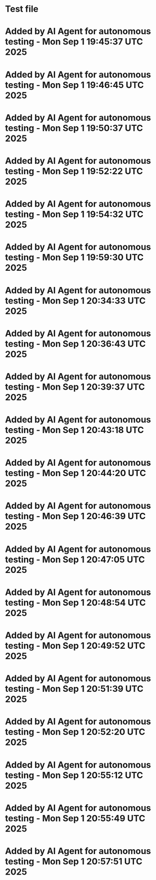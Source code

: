 # Test file
# Added by AI Agent for autonomous testing - Mon Sep  1 19:45:37 UTC 2025
# Added by AI Agent for autonomous testing - Mon Sep  1 19:46:45 UTC 2025
# Added by AI Agent for autonomous testing - Mon Sep  1 19:50:37 UTC 2025
# Added by AI Agent for autonomous testing - Mon Sep  1 19:52:22 UTC 2025
# Added by AI Agent for autonomous testing - Mon Sep  1 19:54:32 UTC 2025
# Added by AI Agent for autonomous testing - Mon Sep  1 19:59:30 UTC 2025
# Added by AI Agent for autonomous testing - Mon Sep  1 20:34:33 UTC 2025
# Added by AI Agent for autonomous testing - Mon Sep  1 20:36:43 UTC 2025
# Added by AI Agent for autonomous testing - Mon Sep  1 20:39:37 UTC 2025
# Added by AI Agent for autonomous testing - Mon Sep  1 20:43:18 UTC 2025
# Added by AI Agent for autonomous testing - Mon Sep  1 20:44:20 UTC 2025
# Added by AI Agent for autonomous testing - Mon Sep  1 20:46:39 UTC 2025
# Added by AI Agent for autonomous testing - Mon Sep  1 20:47:05 UTC 2025
# Added by AI Agent for autonomous testing - Mon Sep  1 20:48:54 UTC 2025
# Added by AI Agent for autonomous testing - Mon Sep  1 20:49:52 UTC 2025
# Added by AI Agent for autonomous testing - Mon Sep  1 20:51:39 UTC 2025
# Added by AI Agent for autonomous testing - Mon Sep  1 20:52:20 UTC 2025
# Added by AI Agent for autonomous testing - Mon Sep  1 20:55:12 UTC 2025
# Added by AI Agent for autonomous testing - Mon Sep  1 20:55:49 UTC 2025
# Added by AI Agent for autonomous testing - Mon Sep  1 20:57:51 UTC 2025
